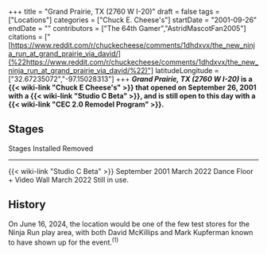 +++
title = "Grand Prairie, TX (2760 W I-20)"
draft = false
tags = ["Locations"]
categories = ["Chuck E. Cheese's"]
startDate = "2001-09-26"
endDate = ""
contributors = ["The 64th Gamer","AstridMascotFan2005"]
citations = ["[https://www.reddit.com/r/chuckecheese/comments/1dhdxvx/the_new_ninja_run_at_grand_prairie_via_david/](%22https://www.reddit.com/r/chuckecheese/comments/1dhdxvx/the_new_ninja_run_at_grand_prairie_via_david/%22)"]
latitudeLongitude = ["32.67235072","-97.15028313"]
+++
***Grand Prairie, TX (2760 W I-20)* is a {{< wiki-link "Chuck E Cheese's" >}} that opened on September 26, 2001 with a {{< wiki-link "Studio C Beta" >}}, and is still open to this day with a {{< wiki-link "CEC 2.0 Remodel Program" >}}.**

## Stages

  Stages                                  Installed        Removed
  --------------------------------------- ---------------- ---------------
  {{< wiki-link "Studio C Beta" >}}   September 2001   March 2022
  Dance Floor + Video Wall                March 2022       Still in use.

## History

On June 16, 2024, the location would be one of the few test stores for the Ninja Run play area, with both David McKillips and Mark Kupferman known to have shown up for the event.<sup>(1)</sup>
